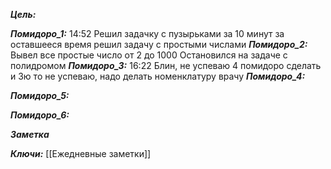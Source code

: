 
***Цель:***  

***Помидоро_1:*** 14:52
	Решил задачку с пузырьками за 10 минут
	за оставшееся время решил задачу с простыми числами
***Помидоро_2:*** 
	Вывел все простые число от 2 до 1000
	Остановился на задаче с полидромом
***Помидоро_3:*** 16:22
Блин, не успеваю 4 помидоро сделать
и 3ю то не успеваю, надо делать номенклатуру врачу
***Помидоро_4:*** 

***Помидоро_5:*** 

***Помидоро_6:*** 

***Заметка*** 


***Ключи:*** [[Ежедневные заметки]]